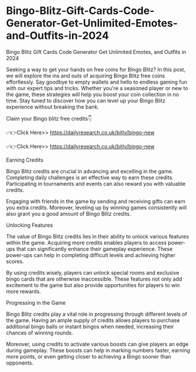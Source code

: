 # Bingo-Blitz-Gift-Cards-Code-Generator-Get-Unlimited-Emotes-and-Outfits-in-2024
Bingo Blitz Gift Cards Code Generator Get Unlimited Emotes, and Outfits in 2024


Seeking a way to get your hands on free coins for Bingo Blitz? In this post, we will explore the ins and outs of acquiring Bingo Blitz free coins effortlessly. Say goodbye to empty wallets and hello to endless gaming fun with our expert tips and tricks. Whether you're a seasoned player or new to the game, these strategies will help you boost your coin collection in no time. Stay tuned to discover how you can level up your Bingo Blitz experience without breaking the bank.

Claim your Bingo blitz free credits👇

✅👉Click Here>> https://dailyresearch.co.uk/bitly/bingo-new

✅👉Click Here>> https://dailyresearch.co.uk/bitly/bingo-new


Earning Credits

Bingo Blitz credits are crucial in advancing and excelling in the game. Completing daily challenges is an effective way to earn these credits. Participating in tournaments and events can also reward you with valuable credits.

Engaging with friends in the game by sending and receiving gifts can earn you extra credits. Moreover, leveling up by winning games consistently will also grant you a good amount of Bingo Blitz credits.

Unlocking Features

The value of Bingo Blitz credits lies in their ability to unlock various features within the game. Acquiring more credits enables players to access power-ups that can significantly enhance their gameplay experience. These power-ups can help in completing difficult levels and achieving higher scores.

By using credits wisely, players can unlock special rooms and exclusive bingo cards that are otherwise inaccessible. These features not only add excitement to the game but also provide opportunities for players to win more rewards.

Progressing in the Game

Bingo Blitz credits play a vital role in progressing through different levels of the game. Having an ample supply of credits allows players to purchase additional bingo balls or instant bingos when needed, increasing their chances of winning rounds.

Moreover, using credits to activate various boosts can give players an edge during gameplay. These boosts can help in marking numbers faster, earning more points, or even getting closer to achieving a Bingo sooner than opponents.
